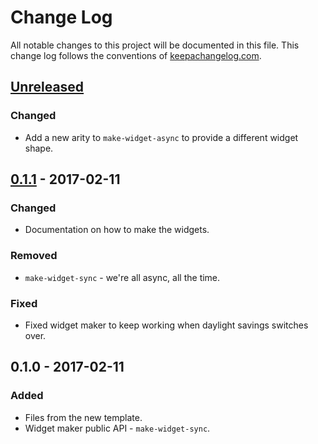 # Change Log
All notable changes to this project will be documented in this file. This change log follows the conventions of [keepachangelog.com](http://keepachangelog.com/).

## [Unreleased]
### Changed
- Add a new arity to `make-widget-async` to provide a different widget shape.

## [0.1.1] - 2017-02-11
### Changed
- Documentation on how to make the widgets.

### Removed
- `make-widget-sync` - we're all async, all the time.

### Fixed
- Fixed widget maker to keep working when daylight savings switches over.

## 0.1.0 - 2017-02-11
### Added
- Files from the new template.
- Widget maker public API - `make-widget-sync`.

[Unreleased]: https://github.com/your-name/vertcyl/compare/0.1.1...HEAD
[0.1.1]: https://github.com/your-name/vertcyl/compare/0.1.0...0.1.1
